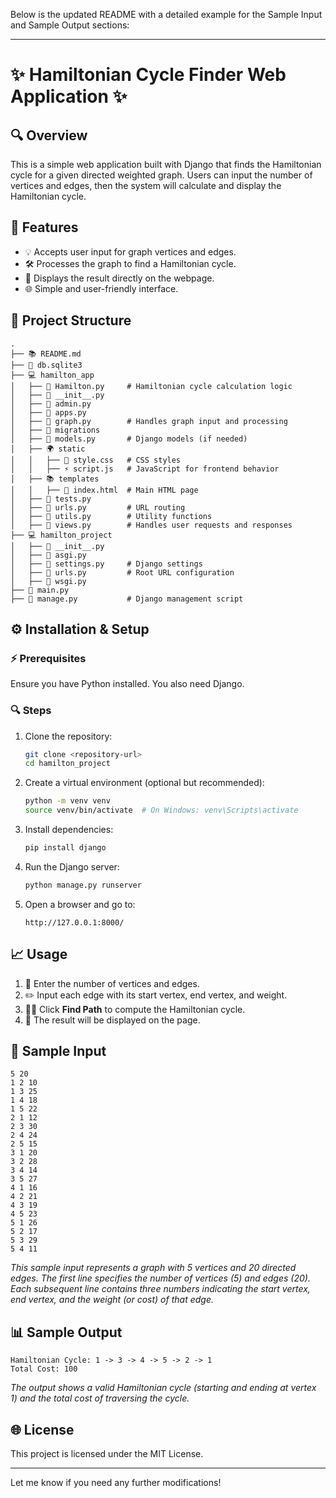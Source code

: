 Below is the updated README with a detailed example for the Sample Input and Sample Output sections:

---

# ✨ Hamiltonian Cycle Finder Web Application ✨

## 🔍 Overview
This is a simple web application built with Django that finds the Hamiltonian cycle for a given directed weighted graph. Users can input the number of vertices and edges, then the system will calculate and display the Hamiltonian cycle.

## 📅 Features
- 💡 Accepts user input for graph vertices and edges.
- 🛠️ Processes the graph to find a Hamiltonian cycle.
- 🔄 Displays the result directly on the webpage.
- 🌐 Simple and user-friendly interface.

## 🛁 Project Structure
```
.
├── 📚 README.md
├── 💾 db.sqlite3
├── 💻 hamilton_app
│   ├── 📝 Hamilton.py     # Hamiltonian cycle calculation logic
│   ├── 📗 __init__.py
│   ├── 📒 admin.py
│   ├── 📒 apps.py
│   ├── 📝 graph.py        # Handles graph input and processing
│   ├── 📑 migrations
│   ├── 📓 models.py       # Django models (if needed)
│   ├── 🌍 static
│   │   ├── 🎨 style.css   # CSS styles
│   │   ├── ⚡ script.js   # JavaScript for frontend behavior
│   ├── 📚 templates
│   │   ├── 📄 index.html  # Main HTML page
│   ├── 📙 tests.py
│   ├── 📝 urls.py         # URL routing
│   ├── 📙 utils.py        # Utility functions
│   ├── 📝 views.py        # Handles user requests and responses
├── 💻 hamilton_project
│   ├── 📗 __init__.py
│   ├── 📒 asgi.py
│   ├── 📓 settings.py     # Django settings
│   ├── 📝 urls.py         # Root URL configuration
│   ├── 📒 wsgi.py
├── 📝 main.py
├── 💪 manage.py           # Django management script
```

## ⚙️ Installation & Setup
### ⚡ Prerequisites
Ensure you have Python installed. You also need Django.

### 🔍 Steps
1. Clone the repository:
   ```sh
   git clone <repository-url>
   cd hamilton_project
   ```
2. Create a virtual environment (optional but recommended):
   ```sh
   python -m venv venv
   source venv/bin/activate  # On Windows: venv\Scripts\activate
   ```
3. Install dependencies:
   ```sh
   pip install django
   ```
4. Run the Django server:
   ```sh
   python manage.py runserver
   ```
5. Open a browser and go to:
   ```
   http://127.0.0.1:8000/
   ```

## 📈 Usage
1. 🔢 Enter the number of vertices and edges.
2. ✏️ Input each edge with its start vertex, end vertex, and weight.
3. 🚶‍♂️ Click **Find Path** to compute the Hamiltonian cycle.
4. 🌟 The result will be displayed on the page.

## 📝 Sample Input
```
5 20
1 2 10
1 3 25
1 4 18
1 5 22
2 1 12
2 3 30
2 4 24
2 5 15
3 1 20
3 2 28
3 4 14
3 5 27
4 1 16
4 2 21
4 3 19
4 5 23
5 1 26
5 2 17
5 3 29
5 4 11
```
*This sample input represents a graph with 5 vertices and 20 directed edges. The first line specifies the number of vertices (5) and edges (20). Each subsequent line contains three numbers indicating the start vertex, end vertex, and the weight (or cost) of that edge.*

## 📊 Sample Output
```
Hamiltonian Cycle: 1 -> 3 -> 4 -> 5 -> 2 -> 1
Total Cost: 100
```
*The output shows a valid Hamiltonian cycle (starting and ending at vertex 1) and the total cost of traversing the cycle.*

## 🌐 License
This project is licensed under the MIT License.

---

Let me know if you need any further modifications!
